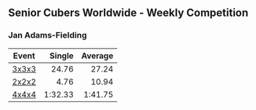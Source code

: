 ## Senior Cubers Worldwide - Weekly Competition
### Jan Adams-Fielding

| Event | Single | Average |
| -- | --: | --: |
| [3x3x3](jan_adams_fielding/333.md) | 24.76 | 27.24 |
| [2x2x2](jan_adams_fielding/222.md) | 4.76 | 10.94 |
| [4x4x4](jan_adams_fielding/444.md) | 1:32.33 | 1:41.75 |

<!-- Global site tag (gtag.js) - Google Analytics -->
<script async src="https://www.googletagmanager.com/gtag/js?id=UA-86348435-3"></script>
<script>window.dataLayer = window.dataLayer || []; function gtag() {dataLayer.push(arguments);} gtag('js', new Date()); gtag('config', 'UA-86348435-3');</script>
